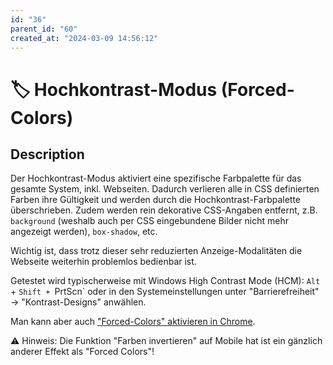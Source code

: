 ```yaml
---
id: "36"
parent_id: "60"
created_at: "2024-03-09 14:56:12"
---
```


# 🏷️ Hochkontrast-Modus (Forced-Colors)

## Description

Der Hochkontrast-Modus aktiviert eine spezifische Farbpalette für das gesamte System, inkl. Webseiten. Dadurch verlieren alle in CSS definierten Farben ihre Gültigkeit und werden durch die Hochkontrast-Farbpalette überschrieben. Zudem werden rein dekorative CSS-Angaben entfernt, z.B. `background` (weshalb auch per CSS eingebundene Bilder nicht mehr angezeigt werden), `box-shadow`, etc.

Wichtig ist, dass trotz dieser sehr reduzierten Anzeige-Modalitäten die Webseite weiterhin problemlos bedienbar ist.

Getestet wird typischerweise mit Windows High Contrast Mode (HCM): `Alt` + `Shift + `PrtScn` oder in den Systemeinstellungen unter "Barrierefreiheit" → "Kontrast-Designs" anwählen.

Man kann aber auch ["Forced-Colors" aktivieren in Chrome](https://developer.chrome.com/docs/devtools/rendering/emulate-css?hl=de#emulate_css_media_feature_forced-colors).

⚠️ Hinweis: Die Funktion "Farben invertieren" auf Mobile hat ist ein gänzlich anderer Effekt als "Forced Colors"!